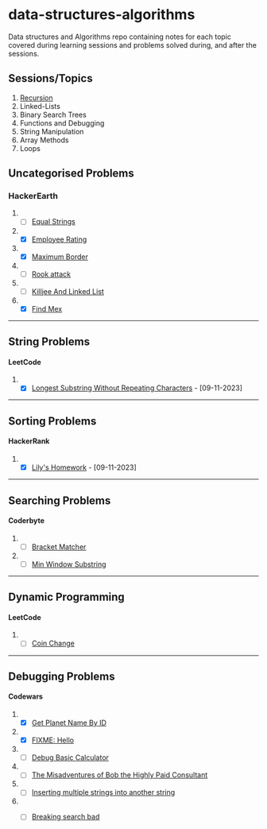 # data-structures-algorithms
Data structures and Algorithms repo containing notes for each topic covered during learning sessions and problems solved during, and after the sessions.

## Sessions/Topics
1. [Recursion](https://github.com/Pro-Solving-Squad/data-structures-algorithms/tree/main/recursion)
2. Linked-Lists
3. Binary Search Trees
4. Functions and Debugging
5. String Manipulation
6. Array Methods
7. Loops

## Uncategorised Problems
### HackerEarth
1. - [ ] [Equal Strings](https://www.hackerearth.com/practice/algorithms/searching/linear-search/practice-problems/algorithm/equal-strings-79789662-4dbd707c/)
2. - [x] [Employee Rating](https://www.hackerearth.com/practice/algorithms/searching/linear-search/practice-problems/algorithm/employee-rating-8cd8dc10/) 
3. - [x] [Maximum Border](https://www.hackerearth.com/practice/basic-programming/input-output/basics-of-input-output/practice-problems/algorithm/maximum-border-9767e14c/)
4. - [ ] [Rook attack](https://www.hackerearth.com/practice/basic-programming/implementation/basics-of-implementation/practice-problems/algorithm/rook-attack-b899b655/)
5. - [ ] [Killjee And Linked List](https://www.hackerearth.com/problem/algorithm/2-21/?utm_source=header&utm_medium=search&utm_campaign=he-search)
6. - [x] [Find Mex](https://www.hackerearth.com/practice/algorithms/searching/linear-search/practice-problems/algorithm/find-mex-62916c25/)

---
## String Problems
#### LeetCode
1. - [x] [Longest Substring Without Repeating Characters](https://leetcode.com/problems/longest-substring-without-repeating-characters/) - [09-11-2023]

---
## Sorting Problems
#### HackerRank
1. - [X] [Lily's Homework](https://www.hackerrank.com/challenges/lilys-homework/problem) - [09-11-2023]

---
## Searching Problems
#### Coderbyte
1. - [ ] [Bracket Matcher](https://coderbyte.com/editor/Bracket%20Matcher:JavaScript)
2. - [ ] [Min Window Substring](https://coderbyte.com/editor/Min%20Window%20Substring:JavaScript)
  
---
## Dynamic Programming
#### LeetCode
1. - [ ] [Coin Change](https://leetcode.com/problems/coin-change/)
  
---

## Debugging Problems
#### Codewars
1. - [x] [Get Planet Name By ID](https://www.codewars.com/kata/515e188a311df01cba000003/train/javascript)
2. - [x] [FIXME: Hello](https://www.codewars.com/kata/5b0a80ce84a30f4762000069/train/javascript)
3. - [ ] [Debug Basic Calculator](https://www.codewars.com/kata/56368f37d464c0a43c00007f/train/javascript)
4. - [ ] [The Misadventures of Bob the Highly Paid Consultant](https://www.codewars.com/kata/587593285448632b8d000143/train/javascript)
5. - [ ] [Inserting multiple strings into another string](https://www.codewars.com/kata/52f3eeb274c7e693a600288e/train/javascript)
6. - [ ] [Breaking search bad](https://www.codewars.com/kata/52cd53948d673a6e66000576/train/javascript)

